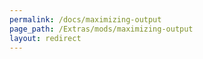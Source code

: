 ```yaml
---
permalink: /docs/maximizing-output
page_path: /Extras/mods/maximizing-output
layout: redirect
---
```

